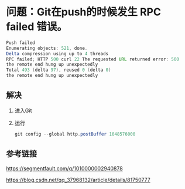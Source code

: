 
# 问题：Git在push的时候发生 RPC failed 错误。

```java
Push failed
Enumerating objects: 521, done.
Delta compression using up to 4 threads
RPC failed; HTTP 500 curl 22 The requested URL returned error: 500
the remote end hung up unexpectedly
Total 493 (delta 97), reused 0 (delta 0)
the remote end hung up unexpectedly
 ```
 
## 解决


1. 进入Git


2. 运行

    ```java
   git config --global http.postBuffer 1048576000

    ```
    
## 参考链接

https://segmentfault.com/q/1010000002940878

https://blog.csdn.net/qq_37968132/article/details/81750777
